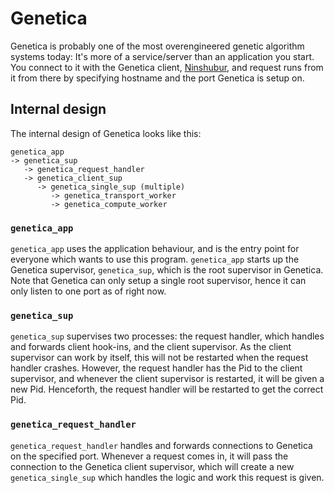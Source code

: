 # Genetica

Genetica is probably one of the most overengineered genetic algorithm systems
today: It's more of a service/server than an application you start. You connect
to it with the Genetica client, [Ninshubur][], and request runs from it from there
by specifying hostname and the port Genetica is setup on.

## Internal design

The internal design of Genetica looks like this:

    genetica_app
    -> genetica_sup
       -> genetica_request_handler
       -> genetica_client_sup
          -> genetica_single_sup (multiple)
             -> genetica_transport_worker
             -> genetica_compute_worker

### `genetica_app`

`genetica_app` uses the application behaviour, and is the entry point for
everyone which wants to use this program. `genetica_app` starts up the Genetica
supervisor, `genetica_sup`, which is the root supervisor in Genetica. Note that
Genetica can only setup a single root supervisor, hence it can only listen to
one port as of right now.

### `genetica_sup`

`genetica_sup` supervises two processes: the request handler, which handles and
forwards client hook-ins, and the client supervisor. As the client supervisor
can work by itself, this will not be restarted when the request handler crashes.
However, the request handler has the Pid to the client supervisor, and whenever
the client supervisor is restarted, it will be given a new Pid. Henceforth, the
request handler will be restarted to get the correct Pid.

### `genetica_request_handler`

`genetica_request_handler` handles and forwards connections to Genetica on the
specified port. Whenever a request comes in, it will pass the connection to the
Genetica client supervisor, which will create a new `genetica_single_sup` which
handles the logic and work this request is given.

[Ninshubur]: https://github.com/hyPiRion/ninshubur
